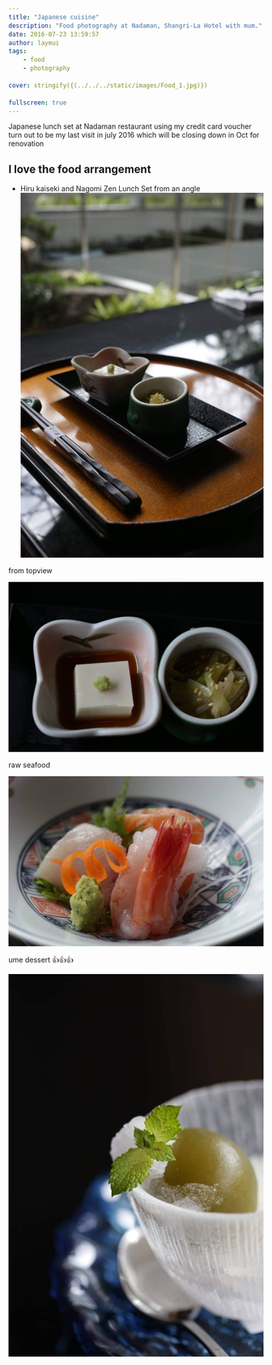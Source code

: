 ```yaml
---
title: "Japanese cuisine"
description: "Food photography at Nadaman, Shangri-La Hotel with mum."
date: 2016-07-23 13:59:57
author: laymui
tags:
    - food 
    - photography
    
cover: stringify({(../../../static/images/Food_1.jpg)})

fullscreen: true
---
```


Japanese lunch set at Nadaman restaurant using my credit card voucher
turn out to be my last visit in july 2016 which will be closing down in Oct for renovation 

## I love the food arrangement
- Hiru kaiseki and Nagomi Zen Lunch Set 
from an angle
![](../../../static/images/Food_1.jpg)

from topview

![](../../../static/images/Food_2.jpg)

raw seafood

![](../../../static/images/Food_3.jpg)

ume dessert 👍👍👍

![](../../../static/images/Food_4.jpg)
